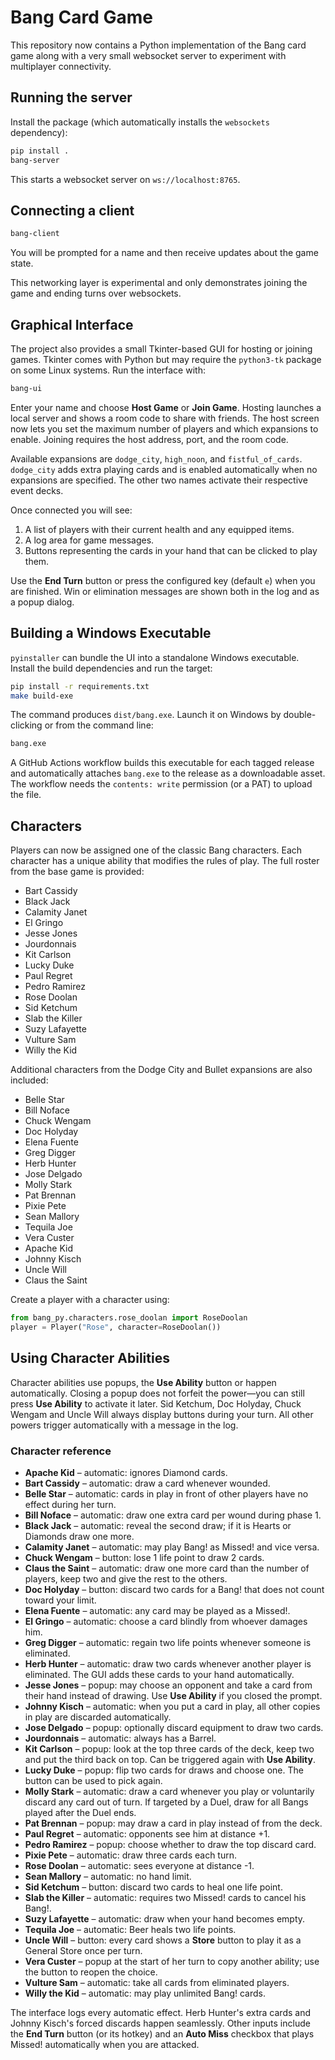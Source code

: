 # Bang Card Game

This repository now contains a Python implementation of the Bang card game along with a very small websocket server to experiment with multiplayer connectivity.

## Running the server

Install the package (which automatically installs the `websockets` dependency):

```bash
pip install .
bang-server
```

This starts a websocket server on `ws://localhost:8765`.

## Connecting a client

```bash
bang-client
```

You will be prompted for a name and then receive updates about the game state.

This networking layer is experimental and only demonstrates joining the game and ending turns over websockets.

## Graphical Interface

The project also provides a small Tkinter-based GUI for hosting or joining games. Tkinter comes with Python but may require the `python3-tk` package on some Linux systems.
Run the interface with:

```bash
bang-ui
```

Enter your name and choose **Host Game** or **Join Game**. Hosting launches a local
server and shows a room code to share with friends. The host screen now lets you
set the maximum number of players and which expansions to enable. Joining requires
the host address, port, and the room code.

Available expansions are `dodge_city`, `high_noon`, and `fistful_of_cards`.
`dodge_city` adds extra playing cards and is enabled automatically when no
expansions are specified. The other two names activate their respective event
decks.

Once connected you will see:

1. A list of players with their current health and any equipped items.
2. A log area for game messages.
3. Buttons representing the cards in your hand that can be clicked to play them.

Use the **End Turn** button or press the configured key (default `e`) when you are
finished. Win or elimination messages are shown both in the log and as a popup
dialog.

## Building a Windows Executable

`pyinstaller` can bundle the UI into a standalone Windows executable. Install the
build dependencies and run the target:

```bash
pip install -r requirements.txt
make build-exe
```

The command produces `dist/bang.exe`. Launch it on Windows by double-clicking or
from the command line:

```cmd
bang.exe
```
A GitHub Actions workflow builds this executable for each tagged release and
automatically attaches `bang.exe` to the release as a downloadable asset. The workflow
needs the `contents: write` permission (or a PAT) to upload the file.


## Characters

Players can now be assigned one of the classic Bang characters. Each character has a unique ability that modifies the rules of play. The full roster from the base game is provided:

- Bart Cassidy
- Black Jack
- Calamity Janet
- El Gringo
- Jesse Jones
- Jourdonnais
- Kit Carlson
- Lucky Duke
- Paul Regret
- Pedro Ramirez
- Rose Doolan
- Sid Ketchum
- Slab the Killer
- Suzy Lafayette
- Vulture Sam
- Willy the Kid

Additional characters from the Dodge City and Bullet expansions are also
included:

- Belle Star
- Bill Noface
- Chuck Wengam
- Doc Holyday
- Elena Fuente
- Greg Digger
- Herb Hunter
- Jose Delgado
- Molly Stark
- Pat Brennan
- Pixie Pete
- Sean Mallory
- Tequila Joe
- Vera Custer
- Apache Kid
- Johnny Kisch
- Uncle Will
- Claus the Saint

Create a player with a character using:

```python
from bang_py.characters.rose_doolan import RoseDoolan
player = Player("Rose", character=RoseDoolan())
```

## Using Character Abilities

Character abilities use popups, the **Use Ability** button or happen
automatically. Closing a popup does not forfeit the power&mdash;you can still
press **Use Ability** to activate it later. Sid Ketchum, Doc Holyday,
Chuck Wengam and Uncle Will always display buttons during your turn. All other
powers trigger automatically with a message in the log.

### Character reference

- **Apache Kid** – automatic: ignores Diamond cards.
- **Bart Cassidy** – automatic: draw a card whenever wounded.
- **Belle Star** – automatic: cards in play in front of other players have no
  effect during her turn.
- **Bill Noface** – automatic: draw one extra card per wound during phase 1.
- **Black Jack** – automatic: reveal the second draw; if it is Hearts or Diamonds
  draw one more.
- **Calamity Janet** – automatic: may play Bang! as Missed! and vice versa.
- **Chuck Wengam** – button: lose 1 life point to draw 2 cards.
- **Claus the Saint** – automatic: draw one more card than the number of players,
  keep two and give the rest to the others.
- **Doc Holyday** – button: discard two cards for a Bang! that does not count
  toward your limit.
- **Elena Fuente** – automatic: any card may be played as a Missed!.
 - **El Gringo** – automatic: choose a card blindly from whoever damages him.
- **Greg Digger** – automatic: regain two life points whenever someone is
  eliminated.
- **Herb Hunter** – automatic: draw two cards whenever another player is
  eliminated. The GUI adds these cards to your hand automatically.
 - **Jesse Jones** – popup: may choose an opponent and take a card from their hand
   instead of drawing. Use **Use Ability** if you closed the prompt.
- **Johnny Kisch** – automatic: when you put a card in play, all other copies in
  play are discarded automatically.
- **Jose Delgado** – popup: optionally discard equipment to draw two cards.
- **Jourdonnais** – automatic: always has a Barrel.
 - **Kit Carlson** – popup: look at the top three cards of the deck, keep two and
   put the third back on top. Can be triggered again with **Use Ability**.
- **Lucky Duke** – popup: flip two cards for draws and choose one. The button can
  be used to pick again.
 - **Molly Stark** – automatic: draw a card whenever you play or voluntarily
   discard any card out of turn. If targeted by a Duel, draw for all Bangs played
   after the Duel ends.
- **Pat Brennan** – popup: may draw a card in play instead of from the deck.
- **Paul Regret** – automatic: opponents see him at distance +1.
- **Pedro Ramirez** – popup: choose whether to draw the top discard card.
- **Pixie Pete** – automatic: draw three cards each turn.
- **Rose Doolan** – automatic: sees everyone at distance -1.
- **Sean Mallory** – automatic: no hand limit.
- **Sid Ketchum** – button: discard two cards to heal one life point.
- **Slab the Killer** – automatic: requires two Missed! cards to cancel his
  Bang!.
- **Suzy Lafayette** – automatic: draw when your hand becomes empty.
- **Tequila Joe** – automatic: Beer heals two life points.
- **Uncle Will** – button: every card shows a **Store** button to play it as a
  General Store once per turn.
- **Vera Custer** – popup at the start of her turn to copy another ability; use
  the button to reopen the choice.
- **Vulture Sam** – automatic: take all cards from eliminated players.
- **Willy the Kid** – automatic: may play unlimited Bang! cards.

The interface logs every automatic effect. Herb Hunter's extra cards and Johnny
Kisch's forced discards happen seamlessly. Other inputs include the **End Turn**
button (or its hotkey) and an **Auto Miss** checkbox that plays Missed!
automatically when you are attacked.

